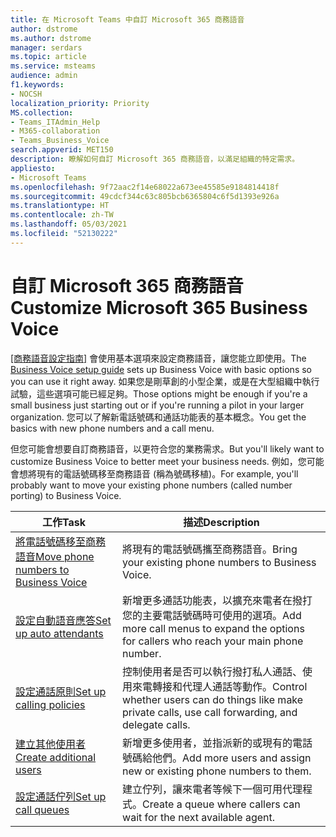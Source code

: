 ```yaml
---
title: 在 Microsoft Teams 中自訂 Microsoft 365 商務語音
author: dstrome
ms.author: dstrome
manager: serdars
ms.topic: article
ms.service: msteams
audience: admin
f1.keywords:
- NOCSH
localization_priority: Priority
MS.collection:
- Teams_ITAdmin_Help
- M365-collaboration
- Teams_Business_Voice
search.appverid: MET150
description: 瞭解如何自訂 Microsoft 365 商務語音，以滿足組織的特定需求。
appliesto:
- Microsoft Teams
ms.openlocfilehash: 9f72aac2f14e68022a673ee45585e9184814418f
ms.sourcegitcommit: 49cdcf344c63c805bcb6365804c6f5d1393e926a
ms.translationtype: HT
ms.contentlocale: zh-TW
ms.lasthandoff: 05/03/2021
ms.locfileid: "52130222"
---
```

# <a name="customize-microsoft-365-business-voice"></a><span data-ttu-id="15d39-103">自訂 Microsoft 365 商務語音</span><span class="sxs-lookup"><span data-stu-id="15d39-103">Customize Microsoft 365 Business Voice</span></span>

<span data-ttu-id="15d39-104">[[商務語音設定指南]](set-up-overview.md) 會使用基本選項來設定商務語音，讓您能立即使用。</span><span class="sxs-lookup"><span data-stu-id="15d39-104">The [Business Voice setup guide](set-up-overview.md) sets up Business Voice with basic options so you can use it right away.</span></span> <span data-ttu-id="15d39-105">如果您是剛草創的小型企業，或是在大型組織中執行試驗，這些選項可能已經足夠。</span><span class="sxs-lookup"><span data-stu-id="15d39-105">Those options might be enough if you're a small business just starting out or if you're running a pilot in your larger organization.</span></span> <span data-ttu-id="15d39-106">您可以了解新電話號碼和通話功能表的基本概念。</span><span class="sxs-lookup"><span data-stu-id="15d39-106">You get the basics with new phone numbers and a call menu.</span></span>

<span data-ttu-id="15d39-107">但您可能會想要自訂商務語音，以更符合您的業務需求。</span><span class="sxs-lookup"><span data-stu-id="15d39-107">But you'll likely want to customize Business Voice to better meet your business needs.</span></span> <span data-ttu-id="15d39-108">例如，您可能會想將現有的電話號碼移至商務語音 (稱為號碼移植)。</span><span class="sxs-lookup"><span data-stu-id="15d39-108">For example, you'll probably want to move your existing phone numbers (called number porting) to Business Voice.</span></span>

| <span data-ttu-id="15d39-109">工作</span><span class="sxs-lookup"><span data-stu-id="15d39-109">Task</span></span>                                                          | <span data-ttu-id="15d39-110">描述</span><span class="sxs-lookup"><span data-stu-id="15d39-110">Description</span></span>                                                                                          |
|---------------------------------------------------------------|------------------------------------------------------------------------------------------------------|
| [<span data-ttu-id="15d39-111">將電話號碼移至商務語音</span><span class="sxs-lookup"><span data-stu-id="15d39-111">Move phone numbers to Business Voice</span></span>](port-phone-numbers.md) | <span data-ttu-id="15d39-112">將現有的電話號碼攜至商務語音。</span><span class="sxs-lookup"><span data-stu-id="15d39-112">Bring your existing phone numbers to Business Voice.</span></span>                                                 |
| [<span data-ttu-id="15d39-113">設定自動語音應答</span><span class="sxs-lookup"><span data-stu-id="15d39-113">Set up auto attendants</span></span>](./create-a-phone-system-auto-attendant-smb.md)           | <span data-ttu-id="15d39-114">新增更多通話功能表，以擴充來電者在撥打您的主要電話號碼時可使用的選項。</span><span class="sxs-lookup"><span data-stu-id="15d39-114">Add more call menus to expand the options for callers who reach your main phone number.</span></span>        |
| [<span data-ttu-id="15d39-115">設定通話原則</span><span class="sxs-lookup"><span data-stu-id="15d39-115">Set up calling policies</span></span>](set-up-policies.md)                 | <span data-ttu-id="15d39-116">控制使用者是否可以執行撥打私人通話、使用來電轉接和代理人通話等動作。</span><span class="sxs-lookup"><span data-stu-id="15d39-116">Control whether users can do things like make private calls, use call forwarding, and delegate calls.</span></span>        |
| [<span data-ttu-id="15d39-117">建立其他使用者</span><span class="sxs-lookup"><span data-stu-id="15d39-117">Create additional users</span></span>](create-users.md)                    | <span data-ttu-id="15d39-118">新增更多使用者，並指派新的或現有的電話號碼給他們。</span><span class="sxs-lookup"><span data-stu-id="15d39-118">Add more users and assign new or existing phone numbers to them.</span></span>                                     |
| [<span data-ttu-id="15d39-119">設定通話佇列</span><span class="sxs-lookup"><span data-stu-id="15d39-119">Set up call queues</span></span>](./create-a-phone-system-call-queue-smb.md)                   | <span data-ttu-id="15d39-120">建立佇列，讓來電者等候下一個可用代理程式。</span><span class="sxs-lookup"><span data-stu-id="15d39-120">Create a queue where callers can wait for the next available agent.</span></span>                                  |